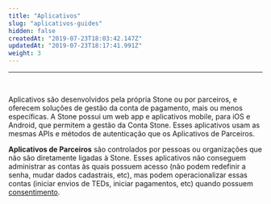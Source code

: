 ```yaml
---
title: "Aplicativos"
slug: "aplicativos-guides"
hidden: false
createdAt: "2019-07-23T18:03:42.147Z"
updatedAt: "2019-07-23T18:17:41.991Z"
weight: 3
---
```


---

<br>

Aplicativos são desenvolvidos pela própria Stone ou por parceiros, e oferecem soluções de gestão da conta de pagamento, mais ou menos específicas. A Stone possui um web app e aplicativos mobile, para iOS e Android, que permitem a gestão da Conta Stone. Esses aplicativos usam as mesmas APIs e métodos de autenticação que os Aplicativos de Parceiros.

**Aplicativos de Parceiros** são controlados por pessoas ou organizações que não são diretamente ligadas à Stone. Esses aplicativos não conseguem administrar as contas às quais possuem acesso (não podem redefinir a senha, mudar dados cadastrais, etc), mas podem operacionalizar essas contas (iniciar envios de TEDs, iniciar pagamentos, etc) quando possuem [consentimento](https://docs.openbank.stone.com.br/docs/consentimento-guides).